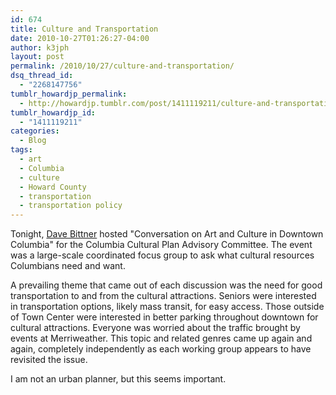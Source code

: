 ```yaml
---
id: 674
title: Culture and Transportation
date: 2010-10-27T01:26:27-04:00
author: k3jph
layout: post
permalink: /2010/10/27/culture-and-transportation/
dsq_thread_id:
  - "2268147756"
tumblr_howardjp_permalink:
  - http://howardjp.tumblr.com/post/1411119211/culture-and-transportation
tumblr_howardjp_id:
  - "1411119211"
categories:
  - Blog
tags:
  - art
  - Columbia
  - culture
  - Howard County
  - transportation
  - transportation policy
---
```

Tonight, [Dave Bittner](http://www.facebook.com/dave.bittner) hosted "Conversation on Art and Culture in Downtown Columbia" for the Columbia Cultural Plan Advisory Committee. The event was a large-scale coordinated focus group to ask what cultural resources Columbians need and want.

A prevailing theme that came out of each discussion was the need for good transportation to and from the cultural attractions. Seniors were interested in transportation options, likely mass transit, for easy access. Those outside of Town Center were interested in better parking throughout downtown for cultural attractions. Everyone was worried about the traffic brought by events at Merriweather. This topic and related genres came up again and again, completely independently as each working group appears to have revisited the issue.

I am not an urban planner, but this seems important.
